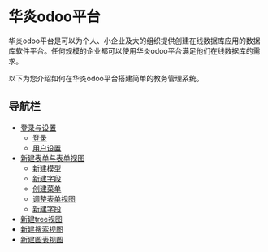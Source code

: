 # 华炎odoo平台
华炎odoo平台是可以为个人、小企业及大的组织提供创建在线数据库应用的数据库软件平台。任何规模的企业都可以使用华炎odoo平台满足他们在线数据库的需求。

以下为您介绍如何在华炎odoo平台搭建简单的教务管理系统。
## 导航栏
- [登录与设置](quickguide.md#登录与设置)
    - [登录](quickguide.md#登录)
    - [用户设置](quickguide.md#用户设置)
- [新建表单与表单视图](quickguide.md#新建表单与表单视图)
   - [新建模型](quickguide.md#新建模型)
   - [新建字段](quickguide.md#新建字段)
   - [创建菜单](quickguide.md#创建菜单)
   - [调整表单视图](quickguide.md#调整表单视图)
   - [新建字段](quickguide.md#新建字段)
- [新建tree视图](quickguide.md#新建tree视图)
- [新建搜索视图](quickguide.md#新建搜索视图)
- [新建图表视图](quickguide.md#新建图表视图)
